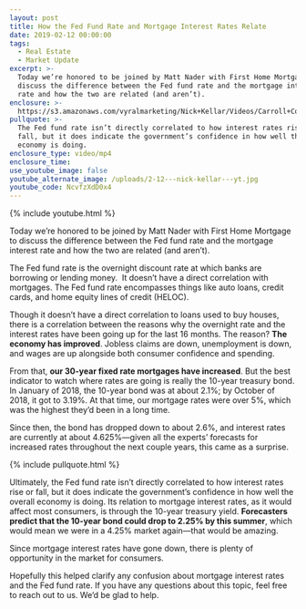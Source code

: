 ```yaml
---
layout: post
title: How the Fed Fund Rate and Mortgage Interest Rates Relate
date: 2019-02-12 00:00:00
tags:
  - Real Estate
  - Market Update
excerpt: >-
  Today we’re honored to be joined by Matt Nader with First Home Mortgage to
  discuss the difference between the Fed fund rate and the mortgage interest
  rate and how the two are related (and aren’t).
enclosure: >-
  https://s3.amazonaws.com/vyralmarketing/Nick+Kellar/Videos/Carroll+County+Real+Estate+-+How+the+Fed+Fund+Rate+and+Mortgage+Interest+Rates+Relate.mp4
pullquote: >-
  The Fed fund rate isn’t directly correlated to how interest rates rise or
  fall, but it does indicate the government’s confidence in how well the overall
  economy is doing.
enclosure_type: video/mp4
enclosure_time:
use_youtube_image: false
youtube_alternate_image: /uploads/2-12---nick-kellar---yt.jpg
youtube_code: NcvfzXdD0x4
---
```


{% include youtube.html %}

Today we’re honored to be joined by Matt Nader with First Home Mortgage to discuss the difference between the Fed fund rate and the mortgage interest rate and how the two are related (and aren’t).

The Fed fund rate is the overnight discount rate at which banks are borrowing or lending money. &nbsp;It doesn’t have a direct correlation with mortgages. The Fed fund rate encompasses things like auto loans, credit cards, and home equity lines of credit (HELOC).

Though it doesn’t have a direct correlation to loans used to buy houses, there is a correlation between the reasons why the overnight rate and the interest rates have been going up for the last 16 months. The reason? **The economy has improved**. Jobless claims are down, unemployment is down, and wages are up alongside both consumer confidence and spending.

From that, **our 30-year fixed rate mortgages have increased**. But the best indicator to watch where rates are going is really the 10-year treasury bond. In January of 2018, the 10-year bond was at about 2.1%; by October of 2018, it got to 3.19%. At that time, our mortgage rates were over 5%, which was the highest they’d been in a long time.

Since then, the bond has dropped down to about 2.6%, and interest rates are currently at about 4.625%—given all the experts’ forecasts for increased rates throughout the next couple years, this came as a surprise.

{% include pullquote.html %}

Ultimately, the Fed fund rate isn’t directly correlated to how interest rates rise or fall, but it does indicate the government’s confidence in how well the overall economy is doing. Its relation to mortgage interest rates, as it would affect most consumers, is through the 10-year treasury yield. **Forecasters predict that the 10-year bond could drop to 2.25% by this summer**, which would mean we were in a 4.25% market again—that would be amazing.

Since mortgage interest rates have gone down, there is plenty of opportunity in the market for consumers.

Hopefully this helped clarify any confusion about mortgage interest rates and the Fed fund rate. If you have any questions about this topic, feel free to reach out to us. We’d be glad to help.